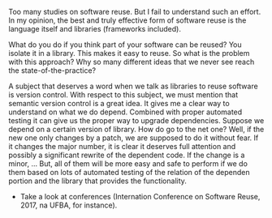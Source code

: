 Too many studies on software reuse. But I fail to understand such
an effort. In my opinion, the best and truly effective form of
software reuse is the language itself and libraries (frameworks
included). 

What do you do if you think part of your software can be reused?
You isolate it in a library. This makes it easy to reuse. So what
is the problem with this approach? Why so many different ideas
that we never see reach the state-of-the-practice?

A subject that deserves a word when we talk as libraries to reuse
software is version control. With respect to this subject, we
must mention that semantic version control is a great idea. It
gives me a clear way to understand on what we do depend. Combined
with proper automated testing it can give us the proper way to
upgrade dependencies. Suppose we depend on a certain version of
library. How do go to the net one? Well, if the new one only
changes by a patch, we are supposed to do it without fear. If it
changes the major number, it is clear it deserves full attention
and possibly a significant rewrite of the dependent code. If the
change is a minor, ... But, all of them will be more easy and
safe to perform if we do them based on lots of automated testing
of the relation of the dependen portion and the library that
provides the functionality.

- Take a look at conferences (Internation Conference on Software
  Reuse, 2017, na UFBA, for instance).

